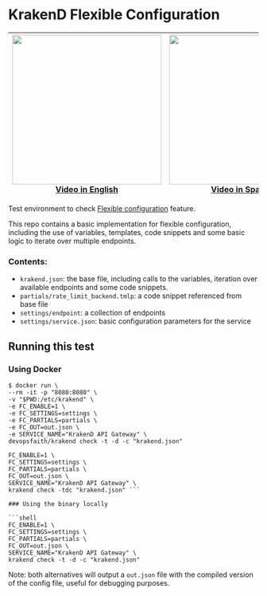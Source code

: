 # KrakenD Flexible Configuration

<div align="center">

| <a href="https://youtu.be/U1LHoKWy0HU"><img src="https://i.ytimg.com/vi/U1LHoKWy0HU/maxresdefault.jpg" width="300" heigth="300"></a><br>[Video in English](https://youtu.be/U1LHoKWy0HU) | <a href="https://youtu.be/qeTeLPLnkIY"><img src="https://i.ytimg.com/vi/qeTeLPLnkIY/maxresdefault.jpg" width="300" heigth="300"></a><br>[Video in Spanish](https://youtu.be/qeTeLPLnkIY) |
|---|---|

</div>

Test environment to check [Flexible configuration](https://www.krakend.io/docs/configuration/flexible-config/) feature.

This repo contains a basic implementation for flexible configuration, including the use of variables, templates, code snippets and some basic logic to iterate over multiple endpoints.

### Contents:

- `krakend.json`: the base file, including calls to the variables, iteration over available endpoints and some code snippets.
- `partials/rate_limit_backend.tmlp`: a code snippet referenced from base file
- `settings/endpoint`: a collection of endpoints
- `settings/service.json`: basic configuration parameters for the service

## Running this test

### Using Docker

```shell
$ docker run \
--rm -it -p "8080:8080" \
-v "$PWD:/etc/krakend" \
-e FC_ENABLE=1 \
-e FC_SETTINGS=settings \
-e FC_PARTIALS=partials \
-e FC_OUT=out.json \
-e SERVICE_NAME="KrakenD API Gateway" \
devopsfaith/krakend check -t -d -c "krakend.json"
```

```shell
FC_ENABLE=1 \
FC_SETTINGS=settings \
FC_PARTIALS=partials \
FC_OUT=out.json \
SERVICE_NAME="KrakenD API Gateway" \
krakend check -tdc "krakend.json" ```

### Using the binary locally

```shell
FC_ENABLE=1 \
FC_SETTINGS=settings \
FC_PARTIALS=partials \
FC_OUT=out.json \
SERVICE_NAME="KrakenD API Gateway" \
krakend check -t -d -c "krakend.json"
```

Note: both alternatives will output a `out.json` file with the compiled version of the config file, useful for debugging purposes.
